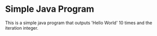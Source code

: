 # Simple Java Program
This is a simple java program that outputs 'Hello World' 10 times and the iteration integer.
